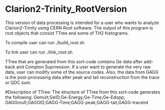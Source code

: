 # Clarion2-Trinity_RootVersion

This version of data processing is intended for a user who wants to analyze Clarion2-Trinity using CERN Root software. The output of this program is root objects that consist TTree and some of TH2 histograms. 

To compile user can run ./build_root.sh

To link user can run ./link_root.sh

TTree that are generated from this sort-code contains Ge data after add-back and Compton Suprression. If a user want to generate the very raw data, user can modify some of the source codes. Also, the data from GAGG is the post-processing data after peak and tail reconstruction from the trace or QDC sum.

#Description of TTree:
The structure of TTree from this sort-code generates the following:
Gemult;GeID;Ge-Energy;Ge-Time;Ge-Edopp;
GAGGmult;GAGGID;GAGG-Time;GAGG-peak;GAGG-tail;GAGG-traceint
